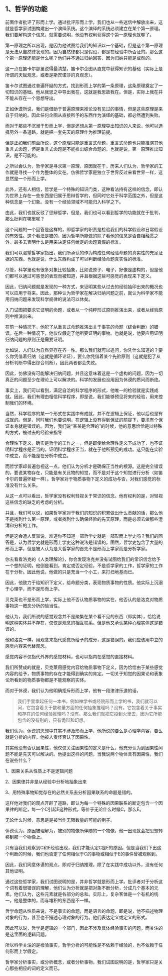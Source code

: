 <h2>1、哲学的功能</h2><p data-pid="9zoaN84B">前面作者批评了形而上学。通过批评形而上学，我们也从一些迷信中解放出来，这就是哲学家试图构建出一个演绎系统。这个演绎的系统必须建立在某个第一原理。我们要解构这个信念，就需要说明，他没有权利获得这个第一原理也就够了。</p><p data-pid="e9VtLw7w">第一原理之所以出现，是因为他试图给我们的知识以一个基础，但是这个第一原理是无法从自然律发现的。因为自然律都只是假设，都是在经验中所否证的。那么这个第一原理还能是什么呢？他们并不通过归纳回答，因为归纳只能是或然的。</p><p data-pid="Tga01WrH">这一点在笛卡尔那里说得最清楚，笛卡尔企图从直觉中获得知识的基础（实际上是所谓的天赋观念，或者是斯宾诺莎的真观念）。</p><p data-pid="itxxu7_E">笛卡尔试图通过普遍怀疑的方式，找到形而上学的第一条原理，这条原理奠定了一切知识的基础。他从我思之中导出我在，这就是我思故我在。但是，实际上我在并不能从存在一个思想导出。</p><p data-pid="2K47LAns">正如休谟所说，我们是借助于普遍原理来推论没有见过的事情，但是这些原理是来自于归纳的。因此任何企图从直接所予的东西作为演绎的基础，都必然遭到失败。</p><p data-pid="Jk3CClFU">而对于那些不沉溺于形而上学，但是还想从第一原理导出知识的人来说，他可以选择另外一条道路，就是把一套先天的原理作为推理前提。</p><p data-pid="pnuLDi_o">但是正如我们前面所说，这个原理只能是重言式命题，重言式命题也只能推演其他重言式命题，但是重言式命题是不能推出综合命题的。也就是说，第一原理推出知识，是不可能的。</p><p data-pid="u3Y4PEA7">之所以会认为，哲学家是寻求第一原理，原因就在于，历来人们认为，哲学家的工作就是寻找一个作为整体的实在。仿佛哲学家是独立于世界反过来看世界一样，这显然是一个形而上学。</p><p data-pid="-lTMG5sQ">此外，还有人相信，哲学是一个特殊的知识门类，这种看法持有这样的信念，即认为世界上存在一些东西是归属于思辩哲学的，但同时它处于科学范围之外，但是这种信念是一个幻象。没有一个经验领域不可能归入科学之下。</p><p data-pid="W5r5njqo">由此，我们也就反驳了思辩哲学，但是，我们也可以看到哲学的功能就在于批判，那么批判在哪里呢？</p><p data-pid="Ifua3578">这个问题的一个回答是这样的，即哲学家的职责是检验我们的科学假设和日常假设的有效性。这个看法是错的，因为哲学所能做的除了看他的信念是否自相融贯之外，最多去表明什么是用来决定任何给定的命题真假的标准。</p><p data-pid="ztaSOx53">我们可以渴望哲学家指出，我们所承认的作为构成任何经验命题的真实性的充足证据的东西。也就是说，什么东西构成了可以判断经验命题真实性的标准。</p><p data-pid="cyhFw0DM">尽管，科学里也有很多对象比较抽象，比如说原子、电子，好像是虚构的，但是他们都可以通过可感觉的表现而被知道，并且根据这些可感觉的表现来下定义。</p><p data-pid="onzPpm1D">因此，归纳问题就是发现的一种方式，来证明某些从过去的经验抽印出来的概况也可以应用于将来。因此，那种认为哲学家在解决归纳问题之前，就认为科学家不能用归纳问题来发现科学规律的说法可以休矣。</p><p data-pid="GCOr3veZ">入门试图把要求它证明的命题，或者从一个纯粹形式原则推演出来，或者从经验原则中推演出来。</p><p data-pid="KL6uPq1L">在前一种情况下，他犯了从重言式命题推演出关于事实的命题（综合判断）的错误。在后一种情况下，他仅仅假定了他所要证明的事物。也就是说，他要应用证明归纳问题的原则正是需要证明。</p><p data-pid="XB4Z3gRI">比如说，人们认为自然界存在齐一性。那么我们就可以追问，你凭什么知道的？要么你凭借着归纳（这就是循环论证），要么你凭借着某个先验原则（这就是犯了从分析判断中得出综合判断），因此两者都会失败。</p><p data-pid="a37NiKLq">因此，仿佛没有可能解决归纳问题，并且这意味着这是一个虚构的问题，因为一切真正的问题至少在理论上可以解决的。科学的发展也没用因为休谟的质问而断绝。</p><p data-pid="rGooolAa">事实上，我们可以看到，满足自洽的科学程序的形式，他唯一的检验就是实践成就。因此，我们有理由相信科学程序，即是说，我们能够预见将来的经验，用来控制我们的环境。</p><p data-pid="dE10FCSr">当然，科学程序的某一个形式在实践中有成就，并不在逻辑上保证，他以后也是有成就的。但是，同时我们也要说明，在逻辑上没有得到保证的前提下，要求有个保证本身就是错误的。因为，我们说“某某是合理的”的时候，他的意思恰恰是以特殊的方式，被过去的经验来指导</p><p data-pid="mv1dnsQi">合理性下定义，确实是哲学的工作之一，但是即使给合理性定义下成功了，也不证明科学程序是正当的。证明科学程序正当，就在于他所预见的成功。这只能在实验中成立，而不能是在分析中成立。</p><p data-pid="CNv7PjNL">而哲学家却普遍忽视这一点，他们认为分析才是确保正当性的根源。这是完全错误的，要说某物存在，只能是有关此物的知觉，而不是对于这个知觉进行分析（如笛卡尔的普遍怀疑一样）。哲学家对于物质事物下定义的成功与否，对我们感觉的标准没有什么关系。</p><p data-pid="ZmEcN4AM">从这一点可以看出，哲学家没有权利轻视关于常识的信念。他有权利的是，对轻视这些信念的缺乏的考虑的分析。</p><p data-pid="VjgJbMz3">并且，我们可以说，如果哲学家对于我们的知识的积累做出什么贡献的话，那么他不是找到什么第一原理，或者找到什么确保经验的先天原理，而是必须去做那些澄清和分析的工作。</p><p data-pid="gNk5oIDr">但是这会遭人反驳说，难道你不知道一部哲学史就是一部形而上学史吗？我们的回答是，认为哲学史就是形而上学史这种说法是错误的。固然，哲学史包含了大量的形而上学，但是被人认为是大哲学家的首先不是形而上学家而是分析学家。</p><p data-pid="T2_Oerpi">你去看看洛克的《人类理解论》，你会发现洛克并没有试图给我们的常识信念给予一个想的证明，他倒是看到，肯定或否定经验，不是哲学家的工作，哲学家的工作在于分析。因此他说，他做的只是充当一个小工，来打扫地基而已。</p><p data-pid="gYr4PgX0">因此，他致力于给知识下定义，给命题分类，表现物质事物的性质。他实际上沉溺于心理学，而不是形而上学。</p><p data-pid="G52umRAe">贝克莱也不是形而上学，实际上他不否认物质事物的实在，他否认的是洛克对物质事物这一概念分析的恰当性。</p><p data-pid="UzPrAL02">他认为，我们所说的感觉观念并不是聚集在某个看不见的东西（即实体），恰恰说明这种实体并不存在，仅仅是观念的相互联系。但是他又承认某种心理实体这是错误的。</p><p data-pid="OmqYnc8N">他和洛克一样，用观念来指代感觉所给予的成分，这是错误的。我们应该用中立的感觉内容来代替观念。</p><p data-pid="s4g9Q7Oy">感觉内容不仅指代外界的感觉材料，也可以指内在感觉的直接材料。</p><p data-pid="neXRN0E5">我们所赞成的就是，贝克莱用感觉内容给物质事物下定义，因为恰恰由于某些感觉内容的给予，物质事物的存在才能得到确实的肯定。一切关于知觉的因果论和表象论所看到的物质事物都是不能观察的实体。</p><p data-pid="v4ghWB47">而对于休谟，我们认为他明确拒斥形而上学，他有一段津津乐道的话，</p><blockquote data-pid="rX9s9q7P">我们手里拿起任何一本书，例如神学书或经院形而上学的书，我们就可以问，它包含着关于数和量方面的任何抽象推理吗？没有。它包含着关于事实和存在的任何经验推理吗？没有。那么我们就把它投到火里去，因为它所能包含的没有别的，只有诡辩和幻想。</blockquote><p data-pid="-aS79t4l">我们认为，休谟的思想中其实不涉及形而上学，他所说的要么是心理学内容，要么就是分析的内容。他被人责怪否认了因果性。</p><p data-pid="r_M71d9q">其实他没有否认因果性，他仅仅关注因果性的定义是什么，他充分认为到因果性问题不能是先天可以解决的。他提出这样的问题，当我说两个物体具有因果性，我们在说些什么？</p><p data-pid="PyJQqVCx">1、因果关系从性质上不是逻辑问题</p><p data-pid="5Wa76OQG">2、因果律并非是从经验中分析地抽象出来</p><p data-pid="3hhZ0s4J">3、用特殊事物知觉存在的必然关系去分析因果联系的命题是错的。</p><p data-pid="T5tXa-vf">这样他对我们的观点开辟了道路，即认为每一个特殊的因果联系的断定包含一个因果律的断定，每一个C引起E这种形式，等价于无论什么时候C，那么E。</p><p data-pid="hYVrlwHy">无论什么时候，意思是是被当作无限数量的可能的例子。</p><p data-pid="e1aYunnh">休谟认为，原因被理解为，被别的物像所伴随的一个物像，他一出现就会把思想转移到那一个物像上。</p><p data-pid="bSkgS-ux">只有当我们观察到C和E经验出现，我们才能认定C是E的原因。但是当我们下出这个判断的时候，我们也否定了任何相似于C的事物或相似于E的事件曾被观察到。</p><p data-pid="8J3L2O0o">因此，我们同意休谟的观点，即对于归纳推理，除了在实践中成功以外，没有任何其他证明。</p><p data-pid="glMXUmz3">通过这些哲学家，我们试图说明的是，并非哲学就是形而上学。批评者对于分析这个词有着很错误的理解，他们认为分析就是把对象不断分析，分成几个基本的元素。他们认为，这些元素就是各部分的总和。实际上，复杂客体是一个有机的统一，他是整体的，而与堆积的东西是不一样。</p><p data-pid="fZLVHDCu">哲学命题从性质来说，不是事实的命题，而是语言的命题，即是说，他不描述物理对象的行为，甚至也不描述心理对象的行为。他们表达定义或定义的形式。</p><p data-pid="dX-a9SJN">因此可以说，哲学是逻辑的一个部门，因此不涉及具体经验事实的问题，而关注的是这里面的逻辑问题。</p><p data-pid="SvEUdjaS">所以科学关注的是检验事实，哲学分析的可能性是不依赖于经验的，也不依赖于任何形而上学假定。</p><p data-pid="Tx-8K186">哲学家分析事实，或分析概念，或者分析事物，我们试图说明的是，哲学家只是关心那些相应的词的定义而已。</p><p></p>